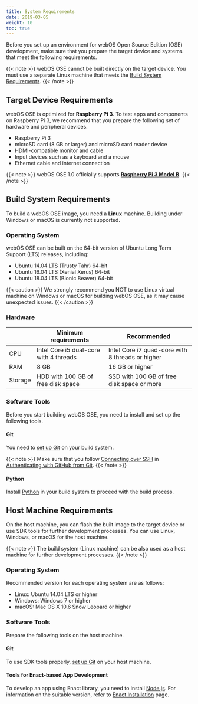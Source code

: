 ```yaml
---
title: System Requirements
date: 2019-03-05
weight: 10
toc: true
---
```


Before you set up an environment for webOS Open Source Edition (OSE) development, make sure that you prepare the target device and systems that meet the following requirements.

{{< note >}}
webOS OSE cannot be built directly on the target device. You must use a separate Linux machine that meets the [Build System Requirements](#build-system-requirements).
{{< /note >}}

## Target Device Requirements

webOS OSE is optimized for **Raspberry Pi 3**. To test apps and components on Raspberry Pi 3, we recommend that you prepare the following set of hardware and peripheral devices.

* Raspberry Pi 3
* microSD card (8 GB or larger) and microSD card reader device
* HDMI-compatible monitor and cable
* Input devices such as a keyboard and a mouse
* Ethernet cable and internet connection

{{< note >}}
webOS OSE 1.0 officially supports **[Raspberry Pi 3 Model B](https://www.raspberrypi.org/products/raspberry-pi-3-model-b/)**.
{{< /note >}}

## Build System Requirements

To build a webOS OSE image, you need a **Linux** machine. Building under Windows or macOS is currently not supported.

### Operating System

webOS OSE can be built on the 64-bit version of Ubuntu Long Term Support (LTS) releases, including:

* Ubuntu 14.04 LTS (Trusty Tahr) 64-bit
* Ubuntu 16.04 LTS (Xenial Xerus) 64-bit
* Ubuntu 18.04 LTS (Bionic Beaver) 64-bit

{{< caution >}}
We strongly recommend you NOT to use Linux virtual machine on Windows or macOS for building webOS OSE, as it may cause unexpected issues.
{{< /caution >}}

### Hardware

| | Minimum requirements | Recommended |
| --- | --- | --- |
| CPU | Intel Core i5 dual-core with 4 threads | Intel Core i7 quad-core with 8 threads or higher |
| RAM | 8 GB | 16 GB or higher |
| Storage | HDD with 100 GB of free disk space | SSD with 100 GB of free disk space or more |

### Software Tools

Before you start building webOS OSE, you need to install and set up the following tools.

#### Git

You need to [set up Git](https://help.github.com/articles/set-up-git) on your build system.

{{< note >}}
Make sure that you follow [Connecting over SSH](https://help.github.com/articles/set-up-git/#connecting-over-ssh) in [Authenticating with GitHub from Git](https://help.github.com/articles/set-up-git/#next-steps-authenticating-with-github-from-git).
{{< /note >}}

#### Python

Install [Python](https://www.python.org) in your build system to proceed with the build process.

## Host Machine Requirements

On the host machine, you can flash the built image to the target device or use SDK tools for further development processes. You can use Linux, Windows, or macOS for the host machine.

{{< note >}}
The build system (Linux machine) can be also used as a host machine for further development processes.
{{< /note >}}

### Operating System

Recommended version for each operating system are as follows:

* Linux: Ubuntu 14.04 LTS or higher
* Windows: Windows 7 or higher
* macOS: Mac OS X 10.6 Snow Leopard or higher

### Software Tools

Prepare the following tools on the host machine.

#### Git
To use SDK tools properly, [set up Git](https://help.github.com/articles/set-up-git) on your host machine.

#### Tools for Enact-based App Development

To develop an app using Enact library, you need to install [Node.js](https://nodejs.org). For information on the suitable version, refer to [Enact Installation](http://enactjs.com/docs/developer-tools/cli/installation/) page.

